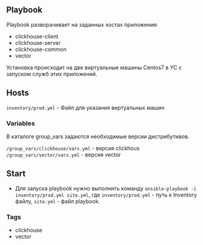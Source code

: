 ## Playbook

Playbook разворачивает на заданных хостах приложения:
- сlickhouse-client    
- clickhouse-server   
- clickhouse-common   
- vector
  
Установка происходит на две виртуальные машины Centos7 в YC с запуском служб этих приложений. 

## Hosts

```inventory/prod.yml``` - Файл для указания виртуальных машин


### Variables

В каталоге group_vars задаются необходимые версии дистрибутивов.

```/group_vars/clickhouse/vars.yml``` -  версия clickhous         
```/group_vars/vector/vars.yml``` -   версия vector 
   
## Start   

- Для запуска playbook нужно выполнить команду
```ansible-playbook -i inventory/prod.yml site.yml```, где ```inventory/prod.yml``` - путь к Inventory файлу, ```site.yml``` - файл playbook.

### Tags

- clickhouse
- vector
